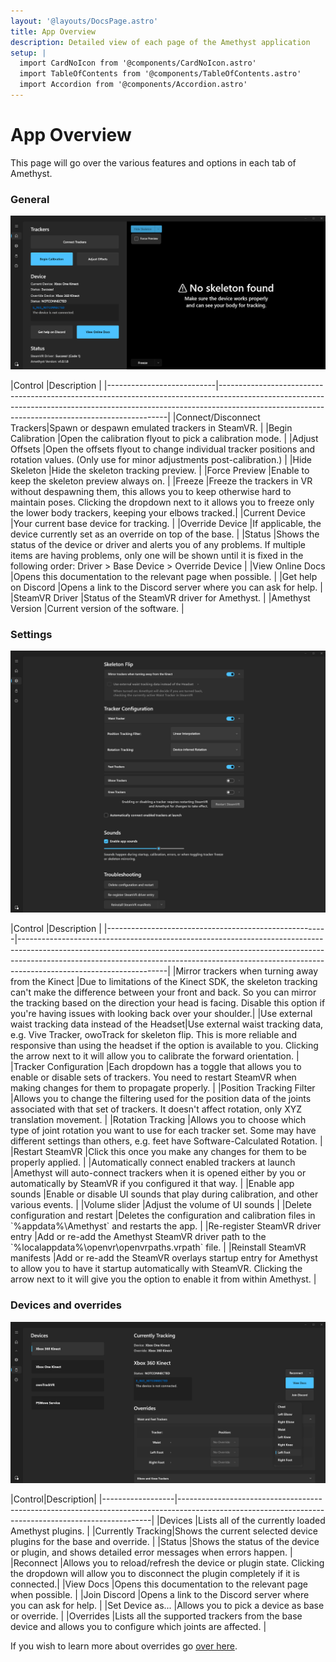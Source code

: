 ```yaml
---
layout: '@layouts/DocsPage.astro'
title: App Overview
description: Detailed view of each page of the Amethyst application
setup: | 
  import CardNoIcon from '@components/CardNoIcon.astro'
  import TableOfContents from '@components/TableOfContents.astro'
  import Accordion from '@components/Accordion.astro'
---
```

# App Overview
This page will go over the various features and options in each tab of Amethyst.

### General
![amethyst general tab](/en/img/amethyst-general-tab.png)

<Accordion title="General Tab Controls">
|Control                    |Description                                                                                                                                                                                                                  |
|---------------------------|-----------------------------------------------------------------------------------------------------------------------------------------------------------------------------------------------------------------------------|
|Connect/Disconnect Trackers|Spawn or despawn emulated trackers in SteamVR.                                                                                                                                                                               |
|Begin Calibration          |Open the calibration flyout to pick a calibration mode.                                                                                                                                                                      |
|Adjust Offsets             |Open the offsets flyout to change individual tracker positions and rotation values. (Only use for minor adjustments post-calibration.)                                                                                       |
|Hide Skeleton              |Hide the skeleton tracking preview.                                                                                                                                                                                          |
|Force Preview              |Enable to keep the skeleton preview always on.                                                                                                                                                                               |
|Freeze                    |Freeze the trackers in VR without despawning them, this allows you to keep otherwise hard to maintain poses. Clicking the dropdown next to it allows you to freeze only the lower body trackers, keeping your elbows tracked.|
|Current Device             |Your current base device for tracking.                                                                                                                                                                                       |
|Override Device            |If applicable, the device currently set as an override on top of the base.                                                                                                                                                   |
|Status                     |Shows the status of the device or driver and alerts you of any problems. If multiple items are having problems, only one will be shown until it is fixed in the following order: Driver > Base Device > Override Device      |
|View Online Docs           |Opens this documentation to the relevant page when possible.                                                                                                                                                                 |
|Get help on Discord        |Opens a link to the Discord server where you can ask for help.                                                                                                                                                               |
|SteamVR Driver             |Status of the SteamVR driver for Amethyst.                                                                                                                                                                                   |
|Amethyst Version           |Current version of the software.                                                                                                                                                                                             |
</Accordion>

### Settings
![amethyst settings tab](/en/img/amethyst-settings-tab.png)

<Accordion title="Settings Tab Controls">
|Control                                                |Description                                                                                                                                                                                                                                                                    |
|-------------------------------------------------------|-------------------------------------------------------------------------------------------------------------------------------------------------------------------------------------------------------------------------------------------------------------------------------|
|Mirror trackers when turning away from the Kinect      |Due to limitations of the Kinect SDK, the skeleton tracking can't make the difference between your front and back. So you can mirror the tracking based on the direction your head is facing. Disable this option if you're having issues with looking back over your shoulder.|
|Use external waist tracking data instead of the Headset|Use external waist tracking data, e.g. Vive Tracker, owoTrack for skeleton flip. This is more reliable and responsive than using the headset if the option is available to you. Clicking the arrow next to it will allow you to calibrate the forward orientation.             |
|Tracker Configuration                                  |Each dropdown has a toggle that allows you to enable or disable sets of trackers. You need to restart SteamVR when making changes for them to propagate properly.                                                                                                              |
|Position Tracking Filter                               |Allows you to change the filtering used for the position data of the joints associated with that set of trackers. It doesn't affect rotation, only XYZ translation movement.                                                                                                   |
|Rotation Tracking                                      |Allows you to choose which type of joint rotation you want to use for each tracker set. Some may have different settings than others, e.g. feet have Software-Calculated Rotation.                                                                                             |
|Restart SteamVR                                        |Click this once you make any changes for them to be properly applied.                                                                                                                                                                                                          |
|Automatically connect enabled trackers at launch       |Amethyst will auto-connect trackers when it is opened either by you or automatically by SteamVR if you configured it that way.                                                                                                                                                 |
|Enable app sounds                                      |Enable or disable UI sounds that play during calibration, and other various events.                                                                                                                                                                                            |
|Volume slider                                          |Adjust the volume of UI sounds                                                                                                                                                                                                                                                 |
|Delete configuration and restart                       |Deletes the configuration and calibration files in `%appdata%\Amethyst` and restarts the app.                                                                                                                                                                                  |
|Re-register SteamVR driver entry                       |Add or re-add the Amethyst SteamVR driver path to the `%localappdata%\openvr\openvrpaths.vrpath` file.                                                                                                                                                                         |
|Reinstall SteamVR manifests                            |Add or re-add the SteamVR overlays startup entry for Amethyst to allow you to have it startup automatically with SteamVR. Clicking the arrow next to it will give you the option to enable it from within Amethyst.                                                            |
</Accordion>

### Devices and overrides
![amethyst devices tab](/en/img/amethyst-overrides.png)

<Accordion title="Devices Tab Controls">
|Control|Description|
|------------------|-----------------------------------------------------------------------------------------------------------------------------------------------------|
|Devices           |Lists all of the currently loaded Amethyst plugins.                                                                                                  |
|Currently Tracking|Shows the current selected device plugins for the base and override.                                                                                 |
|Status            |Shows the status of the device or plugin, and shows detailed error messages when errors happen.                                                      |
|Reconnect         |Allows you to reload/refresh the device or plugin state. Clicking the dropdown will allow you to disconnect the plugin completely if it is connected.|
|View Docs         |Opens this documentation to the relevant page when possible.                                                                                         |
|Join Discord      |Opens a link to the Discord server where you can ask for help.                                                                                       |
|Set Device as...  |Allows you to pick a device as base or override.                                                                                                     |
|Overrides         |Lists all the supported trackers from the base device and allows you to configure which joints are affected.                                         |
</Accordion>

If you wish to learn more about overrides go [over here](app/overrides).